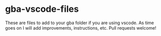 # gba-vscode-files
These are files to add to your gba folder if you are using vscode. As time goes on I will add improvements, instructions, etc. Pull requests welcome!
